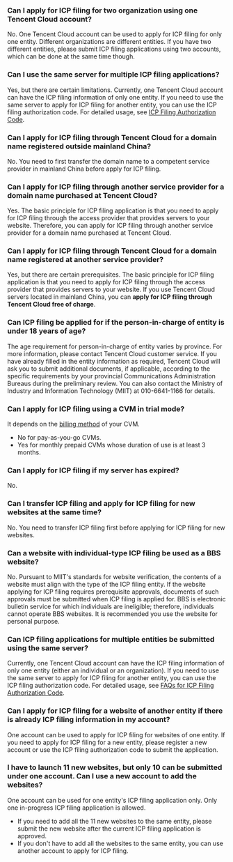 ### Can I apply for ICP filing for two organization using one Tencent Cloud account?
No. One Tencent Cloud account can be used to apply for ICP filing for only one entity. Different organizations are different entities. If you have two different entities, please submit ICP filing applications using two accounts, which can be done at the same time though.

### Can I use the same server for multiple ICP filing applications?
Yes, but there are certain limitations. Currently, one Tencent Cloud account can have the ICP filing information of only one entity. If you need to use the same server to apply for ICP filing for another entity, you can use the ICP filing authorization code. For detailed usage, see [ICP Filing Authorization Code](https://cloud.tencent.com/document/product/243/18908).

### Can I apply for ICP filing through Tencent Cloud for a domain name registered outside mainland China?
No. You need to first transfer the domain name to a competent service provider in mainland China before apply for ICP filing.

### Can I apply for ICP filing through another service provider for a domain name purchased at Tencent Cloud?
Yes. The basic principle for ICP filing application is that you need to apply for ICP filing through the access provider that provides servers to your website. Therefore, you can apply for ICP filing through another service provider for a domain name purchased at Tencent Cloud.

### Can I apply for ICP filing through Tencent Cloud for a domain name registered at another service provider?
Yes, but there are certain prerequisites. The basic principle for ICP filing application is that you need to apply for ICP filing through the access provider that provides servers to your website. If you use Tencent Cloud servers located in mainland China, you can **apply for ICP filing through Tencent Cloud free of charge**.

### Can ICP filing be applied for if the person-in-charge of entity is under 18 years of age?
The age requirement for person-in-charge of entity varies by province. For more information, please contact Tencent Cloud customer service. If you have already filled in the entity information as required, Tencent Cloud will ask you to submit additional documents, if applicable, according to the specific requirements by your provincial Communications Administration Bureaus during the preliminary review.
You can also contact the Ministry of Industry and Information Technology (MIIT) at 010-6641-1166 for details.

### Can I apply for ICP filing using a CVM in trial mode?
It depends on the [billing method](https://cloud.tencent.com/document/product/213/2180) of your CVM.
- No for pay-as-you-go CVMs.
- Yes for monthly prepaid CVMs whose duration of use is at least 3 months.

### Can I apply for ICP filing if my server has expired?
No.

### Can I transfer ICP filing and apply for ICP filing for new websites at the same time?
No. You need to transfer ICP filing first before applying for ICP filing for new websites.

### Can a website with individual-type ICP filing be used as a BBS website?
No. Pursuant to MIIT's standards for website verification, the contents of a website must align with the type of the ICP filing entity. If the website applying for ICP filing requires prerequisite approvals, documents of such approvals must be submitted when ICP filing is applied for. BBS is electronic bulletin service for which individuals are ineligible; therefore, individuals cannot operate BBS websites. It is recommended you use the website for personal purpose.

### Can ICP filing applications for multiple entities be submitted using the same server?
Currently, one Tencent Cloud account can have the ICP filing information of only one entity (either an individual or an organization). If you need to use the same server to apply for ICP filing for another entity, you can use the ICP filing authorization code. For detailed usage, see [FAQs for ICP Filing Authorization Code](https://cloud.tencent.com/document/product/243/9713).

### Can I apply for ICP filing for a website of another entity if there is already ICP filing information in my account?
One account can be used to apply for ICP filing for websites of one entity. If you need to apply for ICP filing for a new entity, please register a new account or use the ICP filing authorization code to submit the application.

### I have to launch 11 new websites, but only 10 can be submitted under one account. Can I use a new account to add the websites?
One account can be used for one entity's ICP filing application only. Only one in-progress ICP filing application is allowed.
* If you need to add all the 11 new websites to the same entity, please submit the new website after the current ICP filing application is approved.
* If you don't have to add all the websites to the same entity, you can use another account to apply for ICP filing.
